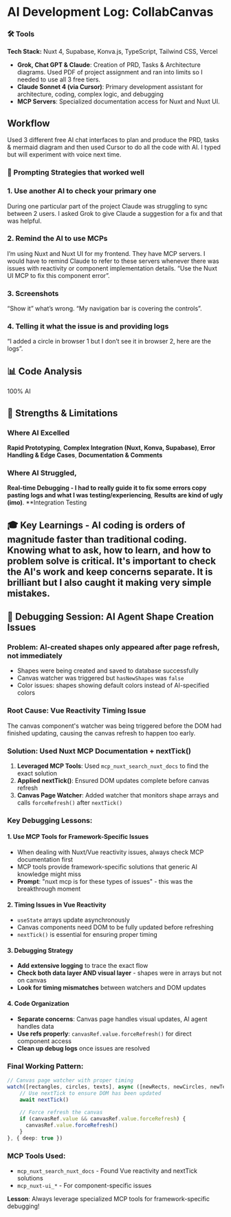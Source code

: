 # AI Development Log: CollabCanvas 

### 🛠️ Tools 
**Tech Stack:** Nuxt 4, Supabase, Konva.js, TypeScript, Tailwind CSS, Vercel
- **Grok, Chat GPT & Claude**: Creation of PRD, Tasks & Architecture diagrams. Used PDF of project assignment and ran into limits so I needed to use all 3 free tiers. 
- **Claude Sonnet 4 (via Cursor)**: Primary development assistant for architecture, coding, complex logic, and debugging
- **MCP Servers**: Specialized documentation access for Nuxt and Nuxt UI. 

## Workflow
Used 3 different free AI chat interfaces to plan and produce the PRD, tasks & mermaid diagram and then used Cursor to do all the code with AI. I typed but will experiment with voice next time.

### 🎯 Prompting Strategies that worked well
### 1. Use another AI to check your primary one
During one particular part of the project Claude was struggling to sync between 2 users. I asked Grok to give Claude a suggestion for a fix and that was helpful. 


### 2. Remind the AI to use MCPs
I’m using Nuxt and Nuxt UI for my frontend. They have MCP servers. I would have to remind Claude to refer to these servers whenever there was issues with reactivity or component implementation details. “Use the Nuxt UI MCP to fix this component error”. 

### 3. Screenshots 
“Show it” what’s wrong. “My navigation bar is covering the controls”. 

### 4. Telling it what the issue is and providing logs
“I added a circle in browser 1 but I don’t see it in browser 2, here are the logs”. 


## 📊 Code Analysis
100% AI 

## 💪 Strengths & Limitations
### Where AI Excelled
**Rapid Prototyping**,  **Complex Integration (Nuxt, Konva, Supabase)**, **Error Handling & Edge Cases**, **Documentation & Comments**
### Where AI Struggled, 
**Real-time Debugging - I had to really guide it to fix some errors copy pasting logs and what I was testing/experiencing**, **Results are kind of ugly (imo)**. **Integration Testing 

## 🎓 Key Learnings - AI coding is orders of magnitude faster than traditional coding. Knowing what to ask, how to learn, and how to problem solve is critical. It's important to check the AI's work and keep concerns separate. It is brilliant but I also caught it making very simple mistakes.

## 🐛 Debugging Session: AI Agent Shape Creation Issues

### **Problem**: AI-created shapes only appeared after page refresh, not immediately
- Shapes were being created and saved to database successfully
- Canvas watcher was triggered but `hasNewShapes` was `false`
- Color issues: shapes showing default colors instead of AI-specified colors

### **Root Cause**: Vue Reactivity Timing Issue
The canvas component's watcher was being triggered before the DOM had finished updating, causing the canvas refresh to happen too early.

### **Solution**: Used Nuxt MCP Documentation + nextTick()
1. **Leveraged MCP Tools**: Used `mcp_nuxt_search_nuxt_docs` to find the exact solution
2. **Applied nextTick()**: Ensured DOM updates complete before canvas refresh
3. **Canvas Page Watcher**: Added watcher that monitors shape arrays and calls `forceRefresh()` after `nextTick()`

### **Key Debugging Lessons**:

#### 1. **Use MCP Tools for Framework-Specific Issues**
- When dealing with Nuxt/Vue reactivity issues, always check MCP documentation first
- MCP tools provide framework-specific solutions that generic AI knowledge might miss
- **Prompt**: "nuxt mcp is for these types of issues" - this was the breakthrough moment

#### 2. **Timing Issues in Vue Reactivity**
- `useState` arrays update asynchronously
- Canvas components need DOM to be fully updated before refreshing
- `nextTick()` is essential for ensuring proper timing

#### 3. **Debugging Strategy**
- **Add extensive logging** to trace the exact flow
- **Check both data layer AND visual layer** - shapes were in arrays but not on canvas
- **Look for timing mismatches** between watchers and DOM updates

#### 4. **Code Organization**
- **Separate concerns**: Canvas page handles visual updates, AI agent handles data
- **Use refs properly**: `canvasRef.value.forceRefresh()` for direct component access
- **Clean up debug logs** once issues are resolved

### **Final Working Pattern**:
```typescript
// Canvas page watcher with proper timing
watch([rectangles, circles, texts], async ([newRects, newCircles, newTexts], [oldRects, oldCircles, oldTexts]) => {
    // Use nextTick to ensure DOM has been updated
    await nextTick()
    
    // Force refresh the canvas
    if (canvasRef.value && canvasRef.value.forceRefresh) {
      canvasRef.value.forceRefresh()
    }
}, { deep: true })
```

### **MCP Tools Used**:
- `mcp_nuxt_search_nuxt_docs` - Found Vue reactivity and nextTick solutions
- `mcp_nuxt-ui_*` - For component-specific issues

**Lesson**: Always leverage specialized MCP tools for framework-specific debugging! 
